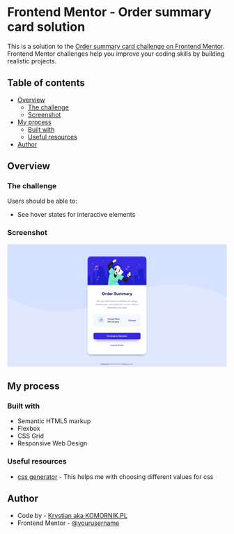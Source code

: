 # Frontend Mentor - Order summary card solution

This is a solution to the [Order summary card challenge on Frontend Mentor](https://www.frontendmentor.io/challenges/order-summary-component-QlPmajDUj). Frontend Mentor challenges help you improve your coding skills by building realistic projects.

## Table of contents

- [Overview](#overview)
  - [The challenge](#the-challenge)
  - [Screenshot](#screenshot)
- [My process](#my-process)
  - [Built with](#built-with)
  - [Useful resources](#useful-resources)
- [Author](#author)

## Overview

### The challenge

Users should be able to:

- See hover states for interactive elements

### Screenshot

![](./design/screenshot.png)

## My process

### Built with

- Semantic HTML5 markup
- Flexbox
- CSS Grid
- Responsive Web Design

### Useful resources

- [css generator](https://cssgenerator.pl) - This helps me with choosing different values ​​for css

## Author

- Code by - [Krystian aka KOMORNIK.PL](KOMORNIK#6317)
- Frontend Mentor - [@yourusername](https://www.frontendmentor.io/profile/yourusername)
